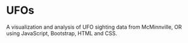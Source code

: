 # UFOs
A visualization and analysis of UFO sighting data from McMinnville, OR using JavaScript, Bootstrap, HTML and CSS. 
